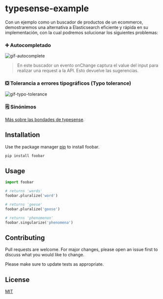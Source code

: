 # typesense-example

Con un ejemplo como un buscador de productos de un ecommerce, demostraremos una alternativa a Elasticsearch eficiente y rápida en su implementación, con la cual podremos solucionar los siguientes problemas:

### ➕ Autocompletado

![gif-autocomplete](https://github.com/user-attachments/assets/c865e5e7-a00b-41f5-884b-39b78279eb81)

> En este buscador un evento onChange captura el value del input para realizar una request a la API. Esto devuelve las sugerencias.

### ❎ Tolerancia a errores tipográficos (Typo tolerance)
![gif-typo-tolerance](https://github.com/user-attachments/assets/f6dc0da7-a082-46d0-9958-b0d4febeb4bb)


### 🗒️ Sinónimos

[Más sobre las bondades de typesense](https://typesense.org/docs/overview/features.html).

## Installation

Use the package manager [pip](https://pip.pypa.io/en/stable/) to install foobar.

```bash
pip install foobar
```

## Usage

```python
import foobar

# returns 'words'
foobar.pluralize('word')

# returns 'geese'
foobar.pluralize('goose')

# returns 'phenomenon'
foobar.singularize('phenomena')
```

## Contributing

Pull requests are welcome. For major changes, please open an issue first
to discuss what you would like to change.

Please make sure to update tests as appropriate.

## License

[MIT](https://choosealicense.com/licenses/mit/)
